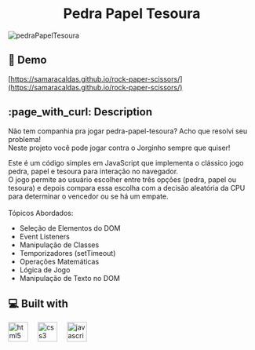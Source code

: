 <h1 align="center" id="title">Pedra Papel Tesoura</h1>

![pedraPapelTesoura](https://github.com/samaracaldas/rock-paper-scissors/assets/92318337/91e3b09c-5875-4977-93f5-a5b030cccd89)

<h2>🚀 Demo</h2>

[https://samaracaldas.github.io/rock-paper-scissors/](https://samaracaldas.github.io/rock-paper-scissors/)

<h2>:page_with_curl: Description</h2>
<p id="description">Não tem companhia pra jogar pedra-papel-tesoura? Acho que resolvi seu problema!
 <br>Neste projeto você pode jogar contra o Jorginho sempre que quiser!
</p>

<p>Este é um código simples em JavaScript que implementa o clássico jogo pedra, papel e tesoura para interação no navegador. <br> O jogo permite ao usuário escolher entre três opções (pedra, papel ou tesoura) e depois compara essa escolha com a decisão aleatória da CPU para determinar o vencedor ou se há um empate.
<br>
<br>
Tópicos Abordados: <br>

- Seleção de Elementos do DOM
- Event Listeners
- Manipulação de Classes
- Temporizadores (setTimeout)
- Operações Matemáticas
- Lógica de Jogo
- Manipulação de Texto no DOM

  
<h2>💻 Built with</h2>

<div align="left">
  <img src="https://cdn.jsdelivr.net/gh/devicons/devicon/icons/html5/html5-plain.svg" height="40" alt="html5 logo"  />
  <img width="12" />
  <img src="https://cdn.jsdelivr.net/gh/devicons/devicon/icons/css3/css3-plain.svg" height="40" alt="css3 logo"  />
  <img width="12" />
  <img src="https://cdn.jsdelivr.net/gh/devicons/devicon/icons/javascript/javascript-original.svg" height="40" alt="javascript logo"  />
  <img width="12" /> 
</div>
